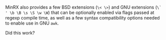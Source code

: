 MinRX also provides a few BSD extensions (`\< \>`) and GNU extensions
(<code>\\\` \' \b \B \s \S \w \W</code>) that can be optionally enabled
via flags passed at regexp compile time, as well as a few syntax compatibility
options needed to enable use in GNU `awk`.

Did this work?
